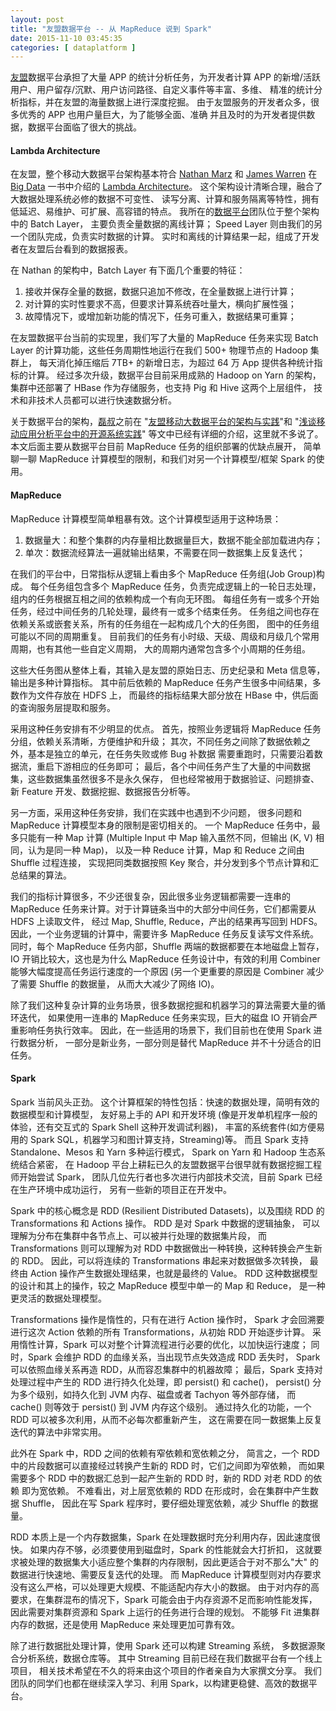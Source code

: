 ```yaml
--- 
layout: post
title: "友盟数据平台 -- 从 MapReduce 说到 Spark"
date: 2015-11-10 03:45:35
categories: [ dataplatform ]
---
```


[友盟][umeng]数据平台承担了大量 APP 的统计分析任务，为开发者计算 APP
的新增/活跃用户、用户留存/沉默、用户访问路径、自定义事件等丰富、多维、
精准的统计分析指标，并在友盟的海量数据上进行深度挖掘。
由于友盟服务的开发者众多，很多优秀的 APP 也用户量巨大，为了能够全面、准确
并且及时的为开发者提供数据，数据平台面临了很大的挑战。

<!-- more -->

#### Lambda Architecture

在友盟，整个移动大数据平台架构基本符合 [Nathan Marz][marz] 和 [James Warren][warren]
在 [Big Data][bigdatabook] 一书中介绍的 [Lambda Architecture][lambda-arch]。
这个架构设计清晰合理，融合了大数据处理系统必修的数据不可变性、
读写分离、计算和服务隔离等特性，拥有低延迟、易维护、可扩展、高容错的特点。
我所在的[数据平台][umengdp]团队位于整个架构中的 Batch Layer，
主要负责全量数据的离线计算；
Speed Layer 则由我们的另一个团队完成，负责实时数据的计算。
实时和离线的计算结果一起，组成了开发者在友盟后台看到的数据报表。

在 Nathan 的架构中，Batch Layer 有下面几个重要的特征：

1. 接收并保存全量的数据，数据只追加不修改，在全量数据上进行计算；
2. 对计算的实时性要求不高，但要求计算系统吞吐量大，横向扩展性强；
3. 故障情况下，或增加新功能的情况下，任务可重入，数据结果可重算；

在友盟数据平台当前的实现里，我们写了大量的 MapReduce 任务来实现 Batch Layer
的计算功能，这些任务周期性地运行在我们 500+ 物理节点的 Hadoop 集群上，
每天消化掉压缩后 7TB+ 的新增日志，为超过 64 万 App 提供各种统计指标的计算。
经过多次升级，数据平台目前采用成熟的 Hadoop on Yarn 的架构，
集群中还部署了 HBase 作为存储服务，也支持 Pig 和 Hive 这两个上层组件，
技术和非技术人员都可以进行快速数据分析。

关于数据平台的架构，[磊叔][unclelei]之前在
"[友盟移动大数据平台的架构与实践][unclelei-post0]"和
"[浅谈移动应用分析平台中的开源系统实践][unclelei-post1]"
等文中已经有详细的介绍，这里就不多说了。
本文后面主要从数据平台目前 MapReduce 任务的组织部署的优缺点展开，
简单聊一聊 MapReduce 计算模型的限制，和我们对另一个计算模型/框架 Spark 的使用。

#### MapReduce

MapReduce 计算模型简单粗暴有效。这个计算模型适用于这种场景：

1. 数据量大：和整个集群的内存量相比数据量巨大，数据不能全部加载进内存；
2. 单次：数据流经算法一遍就输出结果，不需要在同一数据集上反复迭代；

在我们的平台中，日常指标从逻辑上看由多个 MapReduce 任务组(Job Group)构成。
每个任务组包含多个 MapReduce 任务，负责完成逻辑上的一轮日志处理，
组内的任务根据互相之间的依赖构成一个有向无环图。
每组任务有一或多个开始任务，经过中间任务的几轮处理，最终有一或多个结束任务。
任务组之间也存在依赖关系或嵌套关系，所有的任务组在一起构成几个大的任务图，
图中的任务组可能以不同的周期重复。
目前我们的任务有小时级、天级、周级和月级几个常用周期，也有其他一些自定义周期，
大的周期内通常包含多个小周期的任务组。

<!-- TODO: 画一张任务逻辑关系的图 -->

这些大任务图从整体上看，其输入是友盟的原始日志、历史纪录和 Meta 信息等，
输出是多种计算指标。
其中前后依赖的 MapReduce 任务产生很多中间结果，多数作为文件存放在 HDFS 上，
而最终的指标结果大部分放在 HBase 中，供后面的查询服务层提取和服务。

采用这种任务安排有不少明显的优点。
首先，按照业务逻辑将 MapReduce 任务分组，依赖关系清晰，方便维护和升级；
其次，不同任务之间除了数据依赖之外，基本是独立的单元，在任务失败或修 Bug 补数据
需要重跑时，只需要沿着数据流，重启下游相应的任务即可；
最后，各个中间任务产生了大量的中间数据集，这些数据集虽然很多不是永久保存，
但也经常被用于数据验证、问题排查、新 Feature 开发、数据挖掘、数据报告分析等。

另一方面，采用这种任务安排，我们在实践中也遇到不少问题，
很多问题和 MapReduce 计算模型本身的限制是密切相关的。
一个 MapReduce 任务中，最多只能有一种 Map 计算
(Multiple Input 中 Map 输入虽然不同，但输出 (K, V) 相同，认为是同一种 Map)，
以及一种 Reduce 计算，Map 和 Reduce 之间由 Shuffle 过程连接，
实现把同类数据按照 Key 聚合，并分发到多个节点计算和汇总结果的算法。

我们的指标计算很多，不少还很复杂，因此很多业务逻辑都需要一连串的 MapReduce
任务来计算。对于计算链条当中的大部分中间任务，它们都需要从 HDFS 上读取文件，
经过 Map, Shuffle, Reduce，产出的结果再写回到 HDFS。
因此，一个业务逻辑的计算中，需要许多 MapReduce 任务反复读写文件系统。
同时，每个 MapReduce 任务内部，Shuffle 两端的数据都要在本地磁盘上暂存，
IO 开销比较大，这也是为什么 MapReduce 任务设计中，有效的利用 Combiner
能够大幅度提高任务运行速度的一个原因
(另一个更重要的原因是 Combiner 减少了需要 Shuffle 的数据量，
从而大大减少了网络 IO)。

除了我们这种复杂计算的业务场景，很多数据挖掘和机器学习的算法需要大量的循环迭代，
如果使用一连串的 MapReduce 任务来实现，巨大的磁盘 IO 开销会严重影响任务执行效率。
因此，在一些适用的场景下，我们目前也在使用 Spark 进行数据分析，
一部分是新业务，一部分则是替代 MapReduce 并不十分适合的旧任务。

#### Spark

Spark 当前风头正劲。
这个计算框架的特性包括：快速的数据处理，简明有效的数据模型和计算模型，
友好易上手的 API 和开发环境
(像是开发单机程序一般的体验，还有交互式的 Spark Shell 这种开发调试利器)，
丰富的系统套件(如方便易用的 Spark SQL，机器学习和图计算支持，Streaming)等。
而且 Spark 支持 Standalone、Mesos 和 Yarn 多种运行模式，
Spark on Yarn 和 Hadoop 生态系统结合紧密，
在 Hadoop 平台上耕耘已久的友盟数据平台很早就有数据挖掘工程师开始尝试 Spark，
团队几位先行者也多次进行内部技术交流，目前 Spark 已经在生产环境中成功运行，
另有一些新的项目正在开发中。

Spark 中的核心概念是 RDD (Resilient Distributed Datasets)，以及围绕 RDD
的 Transformations 和 Actions 操作。
RDD 是对 Spark 中数据的逻辑抽象，
可以理解为分布在集群中各节点上、可以被并行处理的数据集片段，
而 Transformations 则可以理解为对 RDD 中数据做出一种转换，这种转换会产生新的 RDD。
因此，可以将连续的 Transformations 串起来对数据做多次转换，
最终由 Action 操作产生数据处理结果，也就是最终的 Value。
RDD 这种数据模型的设计和其上的操作，较之 MapReduce 模型中单一的 Map 和 Reduce，
是一种更灵活的数据处理模型。

Transformations 操作是惰性的，只有在进行 Action 操作时，
Spark 才会回溯要进行这次 Action 依赖的所有 Transformations，从初始 RDD 开始逐步计算。
采用惰性计算，Spark 可以对整个计算流程进行必要的优化，以加快运行速度；
同时，Spark 会维护 RDD 的血缘关系，当出现节点失效造成 RDD 丢失时，
Spark 可以依照血缘关系再造 RDD，从而容忍集群中的机器故障；
最后，Spark 支持对处理过程中产生的 RDD 进行持久化处理，即 persist() 和 cache()，
persist() 分为多个级别，如持久化到 JVM 内存、磁盘或者 Tachyon 等外部存储，
而 cache() 则等效于 persist() 到 JVM 内存这个级别。
通过持久化的功能，一个 RDD 可以被多次利用，从而不必每次都重新产生，
这在需要在同一数据集上反复迭代的算法中非常实用。

此外在 Spark 中，RDD 之间的依赖有窄依赖和宽依赖之分，
简言之，一个 RDD 中的片段数据可以直接经过转换产生新的 RDD 时，它们之间即为窄依赖，
而如果需要多个 RDD 中的数据汇总到一起产生新的 RDD 时，新的 RDD 对老 RDD 的依赖
即为宽依赖。
不难看出，对上层宽依赖的 RDD 在形成时，会在集群中产生数据 Shuffle，
因此在写 Spark 程序时，要仔细处理宽依赖，减少 Shuffle 的数据量。

RDD 本质上是一个内存数据集，Spark 在处理数据时充分利用内存，因此速度很快。
如果内存不够，必须要使用到磁盘时，Spark 的性能就会大打折扣，
这就要求被处理的数据集大小适应整个集群的内存限制，因此更适合于对不那么"大"
的数据进行快速地、需要反复迭代的处理。
而 MapReduce 计算模型则对内存要求没有这么严格，可以处理更大规模、不能适配内存大小的数据。
由于对内存的高要求，在集群混布的情况下，Spark 可能会由于内存资源不足而影响性能发挥，
因此需要对集群资源和 Spark 上运行的任务进行合理的规划。
不能够 Fit 进集群内存的数据，还是使用 MapReduce 来处理更加可靠有效。

除了进行数据批处理计算，使用 Spark 还可以构建 Streaming 系统，
多数据源聚合分析系统，数据仓库等。
其中 Streaming 目前已经在我们数据平台有一个线上项目，
相关技术希望在不久的将来由这个项目的作者亲自为大家撰文分享。
我们团队的同学们也都在继续深入学习、利用 Spark，以构建更稳健、高效的数据平台。


[umeng]:            http://www.umeng.com/
[umengdp]:          http://www.umeng.com/jobs#数据平台工程师
[marz]:             http://nathanmarz.com/
[warren]:           https://twitter.com/jwcubed
[bigdatabook]:      https://www.manning.com/books/big-data
[lambda-arch]:      http://lambda-architecture.net/
[unclelei]:         http://weibo.com/wansonwulei
[unclelei-post0]:   http://dwz.cn/28OhS1
[unclelei-post1]:   http://blog.umeng.com/uncategorized/4530.html
